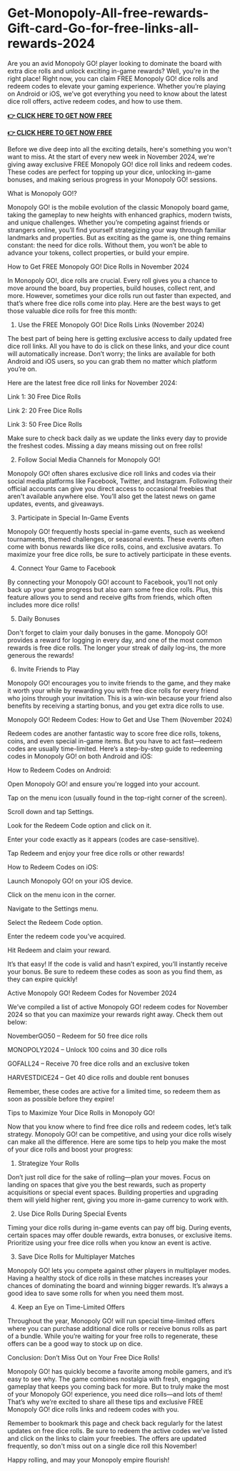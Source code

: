 # Get-Monopoly-All-free-rewards-Gift-card-Go-for-free-links-all-rewards-2024
Are you an avid Monopoly GO! player looking to dominate the board with extra dice rolls and unlock exciting in-game rewards? Well, you're in the right place! Right now, you can claim FREE Monopoly GO! dice rolls and redeem codes to elevate your gaming experience. Whether you’re playing on Android or iOS, we’ve got everything you need to know about the latest dice roll offers, active redeem codes, and how to use them.

**[👉 CLICK HERE TO GET NOW FREE](https://ali2jack.xyz/monopoly)**

**[👉 CLICK HERE TO GET NOW FREE](https://ali2jack.xyz/monopoly)**

Before we dive deep into all the exciting details, here's something you won't want to miss. At the start of every new week in November 2024, we're giving away exclusive FREE Monopoly GO! dice roll links and redeem codes. These codes are perfect for topping up your dice, unlocking in-game bonuses, and making serious progress in your Monopoly GO! sessions.

What is Monopoly GO!?

Monopoly GO! is the mobile evolution of the classic Monopoly board game, taking the gameplay to new heights with enhanced graphics, modern twists, and unique challenges. Whether you’re competing against friends or strangers online, you’ll find yourself strategizing your way through familiar landmarks and properties. But as exciting as the game is, one thing remains constant: the need for dice rolls. Without them, you won’t be able to advance your tokens, collect properties, or build your empire.

How to Get FREE Monopoly GO! Dice Rolls in November 2024

In Monopoly GO!, dice rolls are crucial. Every roll gives you a chance to move around the board, buy properties, build houses, collect rent, and more. However, sometimes your dice rolls run out faster than expected, and that’s where free dice rolls come into play. Here are the best ways to get those valuable dice rolls for free this month:

1. Use the FREE Monopoly GO! Dice Rolls Links (November 2024)

The best part of being here is getting exclusive access to daily updated free dice roll links. All you have to do is click on these links, and your dice count will automatically increase. Don’t worry; the links are available for both Android and iOS users, so you can grab them no matter which platform you’re on.

Here are the latest free dice roll links for November 2024:

Link 1: 30 Free Dice Rolls

Link 2: 20 Free Dice Rolls

Link 3: 50 Free Dice Rolls

Make sure to check back daily as we update the links every day to provide the freshest codes. Missing a day means missing out on free rolls!

2. Follow Social Media Channels for Monopoly GO!

Monopoly GO! often shares exclusive dice roll links and codes via their social media platforms like Facebook, Twitter, and Instagram. Following their official accounts can give you direct access to occasional freebies that aren't available anywhere else. You’ll also get the latest news on game updates, events, and giveaways.

3. Participate in Special In-Game Events

Monopoly GO! frequently hosts special in-game events, such as weekend tournaments, themed challenges, or seasonal events. These events often come with bonus rewards like dice rolls, coins, and exclusive avatars. To maximize your free dice rolls, be sure to actively participate in these events.

4. Connect Your Game to Facebook

By connecting your Monopoly GO! account to Facebook, you’ll not only back up your game progress but also earn some free dice rolls. Plus, this feature allows you to send and receive gifts from friends, which often includes more dice rolls!

5. Daily Bonuses

Don't forget to claim your daily bonuses in the game. Monopoly GO! provides a reward for logging in every day, and one of the most common rewards is free dice rolls. The longer your streak of daily log-ins, the more generous the rewards!

6. Invite Friends to Play

Monopoly GO! encourages you to invite friends to the game, and they make it worth your while by rewarding you with free dice rolls for every friend who joins through your invitation. This is a win-win because your friend also benefits by receiving a starting bonus, and you get extra dice rolls to use.

Monopoly GO! Redeem Codes: How to Get and Use Them (November 2024)

Redeem codes are another fantastic way to score free dice rolls, tokens, coins, and even special in-game items. But you have to act fast—redeem codes are usually time-limited. Here’s a step-by-step guide to redeeming codes in Monopoly GO! on both Android and iOS:

How to Redeem Codes on Android:

Open Monopoly GO! and ensure you're logged into your account.

Tap on the menu icon (usually found in the top-right corner of the screen).

Scroll down and tap Settings.

Look for the Redeem Code option and click on it.

Enter your code exactly as it appears (codes are case-sensitive).

Tap Redeem and enjoy your free dice rolls or other rewards!

How to Redeem Codes on iOS:

Launch Monopoly GO! on your iOS device.

Click on the menu icon in the corner.

Navigate to the Settings menu.

Select the Redeem Code option.

Enter the redeem code you’ve acquired.

Hit Redeem and claim your reward.

It’s that easy! If the code is valid and hasn’t expired, you’ll instantly receive your bonus. Be sure to redeem these codes as soon as you find them, as they can expire quickly!

Active Monopoly GO! Redeem Codes for November 2024

We’ve compiled a list of active Monopoly GO! redeem codes for November 2024 so that you can maximize your rewards right away. Check them out below:

NovemberGO50 – Redeem for 50 free dice rolls

MONOPOLY2024 – Unlock 100 coins and 30 dice rolls

GOFALL24 – Receive 70 free dice rolls and an exclusive token

HARVESTDICE24 – Get 40 dice rolls and double rent bonuses

Remember, these codes are active for a limited time, so redeem them as soon as possible before they expire!

Tips to Maximize Your Dice Rolls in Monopoly GO!

Now that you know where to find free dice rolls and redeem codes, let’s talk strategy. Monopoly GO! can be competitive, and using your dice rolls wisely can make all the difference. Here are some tips to help you make the most of your dice rolls and boost your progress:

1. Strategize Your Rolls

Don’t just roll dice for the sake of rolling—plan your moves. Focus on landing on spaces that give you the best rewards, such as property acquisitions or special event spaces. Building properties and upgrading them will yield higher rent, giving you more in-game currency to work with.

2. Use Dice Rolls During Special Events

Timing your dice rolls during in-game events can pay off big. During events, certain spaces may offer double rewards, extra bonuses, or exclusive items. Prioritize using your free dice rolls when you know an event is active.

3. Save Dice Rolls for Multiplayer Matches

Monopoly GO! lets you compete against other players in multiplayer modes. Having a healthy stock of dice rolls in these matches increases your chances of dominating the board and winning bigger rewards. It’s always a good idea to save some rolls for when you need them most.

4. Keep an Eye on Time-Limited Offers

Throughout the year, Monopoly GO! will run special time-limited offers where you can purchase additional dice rolls or receive bonus rolls as part of a bundle. While you’re waiting for your free rolls to regenerate, these offers can be a good way to stock up on dice.

Conclusion: Don’t Miss Out on Your Free Dice Rolls!

Monopoly GO! has quickly become a favorite among mobile gamers, and it’s easy to see why. The game combines nostalgia with fresh, engaging gameplay that keeps you coming back for more. But to truly make the most of your Monopoly GO! experience, you need dice rolls—and lots of them! That’s why we’re excited to share all these tips and exclusive FREE Monopoly GO! dice rolls links and redeem codes with you.

Remember to bookmark this page and check back regularly for the latest updates on free dice rolls. Be sure to redeem the active codes we've listed and click on the links to claim your freebies. The offers are updated frequently, so don't miss out on a single dice roll this November!

Happy rolling, and may your Monopoly empire flourish!
